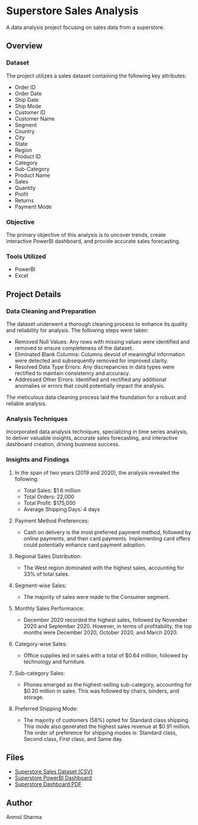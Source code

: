 # Superstore Sales Analysis

A data analysis project focusing on sales data from a superstore.

## Overview

### Dataset
The project utilizes a sales dataset containing the following key attributes:
- Order ID
- Order Date
- Ship Date
- Ship Mode
- Customer ID
- Customer Name
- Segment
- Country
- City
- State
- Region
- Product ID
- Category
- Sub-Category
- Product Name
- Sales
- Quantity
- Profit
- Returns
- Payment Mode

### Objective
The primary objective of this analysis is to uncover trends, create interactive PowerBI dashboard, and provide accurate sales forecasting.

### Tools Utilized
- PowerBI
- Excel

## Project Details

### Data Cleaning and Preparation
The dataset underwent a thorough cleaning process to enhance its quality and reliability for analysis. The following steps were taken:

- Removed Null Values: Any rows with missing values were identified and removed to ensure completeness of the dataset.
- Eliminated Blank Columns: Columns devoid of meaningful information were detected and subsequently removed for improved clarity.
- Resolved Data Type Errors: Any discrepancies in data types were rectified to maintain consistency and accuracy.
- Addressed Other Errors: Identified and rectified any additional anomalies or errors that could potentially impact the analysis.

The meticulous data cleaning process laid the foundation for a robust and reliable analysis.

### Analysis Techniques
Incorporated data analysis techniques, specializing in time series analysis, to deliver valuable insights, accurate sales forecasting, and interactive dashboard creation, driving business success.

### Insights and Findings

1. In the span of two years (2019 and 2020), the analysis revealed the following:
   - Total Sales: $1.6 million
   - Total Orders: 22,000
   - Total Profit: $175,000
   - Average Shipping Days: 4 days

2. Payment Method Preferences:
   - Cash on delivery is the most preferred payment method, followed by online payments, and then card payments. Implementing card offers could potentially enhance card payment adoption.

3. Regional Sales Distribution:
   - The West region dominated with the highest sales, accounting for 33% of total sales.

4. Segment-wise Sales:
   - The majority of sales were made to the Consumer segment.

5. Monthly Sales Performance:
   - December 2020 recorded the highest sales, followed by November 2020 and September 2020. However, in terms of profitability, the top months were December 2020, October 2020, and March 2020.

6. Category-wise Sales:
   - Office supplies led in sales with a total of $0.64 million, followed by technology and furniture.

7. Sub-category Sales:
   - Phones emerged as the highest-selling sub-category, accounting for $0.20 million in sales. This was followed by chairs, binders, and storage.

8. Preferred Shipping Mode:
   - The majority of customers (58%) opted for Standard class shipping. This mode also generated the highest sales revenue at $0.91 million. The order of preference for shipping modes is: Standard class, Second class, First class, and Same day.

## Files

- [Superstore Sales Dataset (CSV)](Data/SuperStore_Sales_Dataset.csv)
- [Superstore PowerBI Dashboard](Superstore_Sales_Project_Dashboard.pbix)
- [Superstore Dashboard PDF](SuperStore_Sales_Project.pdf)

## Author

Anmol Sharma


